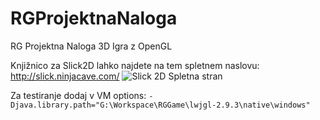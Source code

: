 # RGProjektnaNaloga
RG Projektna Naloga 3D Igra z OpenGL

Knjižnico za Slick2D lahko najdete na tem spletnem naslovu: http://slick.ninjacave.com/ 
![Slick 2D Spletna stran](https://pasteboard.co/IP1m2fK.png)

Za testiranje dodaj v VM options: ``-Djava.library.path="G:\Workspace\RGGame\lwjgl-2.9.3\native\windows"``
